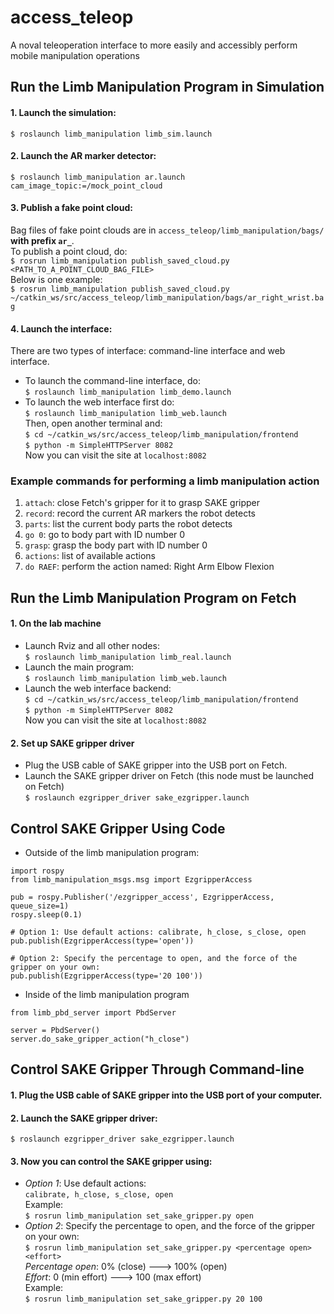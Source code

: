 # access_teleop
A noval teleoperation interface to more easily and accessibly perform mobile manipulation operations

## Run the Limb Manipulation Program in Simulation  
####  1. Launch the simulation:  
`$ roslaunch limb_manipulation limb_sim.launch`
#### 2. Launch the AR marker detector:  
`$ roslaunch limb_manipulation ar.launch cam_image_topic:=/mock_point_cloud`
#### 3. Publish a fake point cloud: 
Bag files of fake point clouds are in `access_teleop/limb_manipulation/bags/` **with prefix `ar_`**.  
To publish a point cloud, do:  
`$ rosrun limb_manipulation publish_saved_cloud.py <PATH_TO_A_POINT_CLOUD_BAG_FILE>`  
Below is one example:  
`$ rosrun limb_manipulation publish_saved_cloud.py ~/catkin_ws/src/access_teleop/limb_manipulation/bags/ar_right_wrist.bag`
#### 4. Launch the interface:  
There are two types of interface: command-line interface and web interface.  
- To launch the command-line interface, do:  
`$ roslaunch limb_manipulation limb_demo.launch`
- To launch the web interface first do:  
`$ roslaunch limb_manipulation limb_web.launch`  
Then, open another terminal and:  
`$ cd ~/catkin_ws/src/access_teleop/limb_manipulation/frontend`  
`$ python -m SimpleHTTPServer 8082`  
Now you can visit the site at `localhost:8082`

### Example commands for performing a limb manipulation action
1. `attach`: close Fetch's gripper for it to grasp SAKE gripper
2. `record`: record the current AR markers the robot detects
3. `parts`: list the current body parts the robot detects
4. `go 0`: go to body part with ID number 0
5. `grasp`: grasp the body part with ID number 0
6. `actions`: list of available actions
7. `do RAEF`: perform the action named: Right Arm Elbow Flexion

## Run the Limb Manipulation Program on Fetch  
#### 1. On the lab machine
- Launch Rviz and all other nodes:  
`$ roslaunch limb_manipulation limb_real.launch`  
- Launch the main program:  
`$ roslaunch limb_manipulation limb_web.launch`  
- Launch the web interface backend:  
`$ cd ~/catkin_ws/src/access_teleop/limb_manipulation/frontend`  
`$ python -m SimpleHTTPServer 8082`  
Now you can visit the site at `localhost:8082`
#### 2. Set up SAKE gripper driver
- Plug the USB cable of SAKE gripper into the USB port on Fetch.  
- Launch the SAKE gripper driver on Fetch (this node must be launched on Fetch)  
`$ roslaunch ezgripper_driver sake_ezgripper.launch`

## Control SAKE Gripper Using Code
- Outside of the limb manipulation program:
```
import rospy
from limb_manipulation_msgs.msg import EzgripperAccess

pub = rospy.Publisher('/ezgripper_access', EzgripperAccess, queue_size=1)
rospy.sleep(0.1)

# Option 1: Use default actions: calibrate, h_close, s_close, open
pub.publish(EzgripperAccess(type='open'))

# Option 2: Specify the percentage to open, and the force of the gripper on your own:  
pub.publish(EzgripperAccess(type='20 100'))
```
- Inside of the limb manipulation program
```
from limb_pbd_server import PbdServer

server = PbdServer()
server.do_sake_gripper_action("h_close")
```

## Control SAKE Gripper Through Command-line
#### 1. Plug the USB cable of SAKE gripper into the USB port of your computer.  
#### 2. Launch the SAKE gripper driver:   
`$ roslaunch ezgripper_driver sake_ezgripper.launch`
#### 3. Now you can control the SAKE gripper using:  
- *Option 1*: Use default actions:  
`calibrate, h_close, s_close, open`  
Example:  
`$ rosrun limb_manipulation set_sake_gripper.py open`
- *Option 2*: Specify the percentage to open, and the force of the gripper on your own:  
`$ rosrun limb_manipulation set_sake_gripper.py <percentage open> <effort>`  
*Percentage open*: 0% (close) ---> 100% (open)  
*Effort*: 0 (min effort) ---> 100 (max effort)  
Example:  
`$ rosrun limb_manipulation set_sake_gripper.py 20 100`

